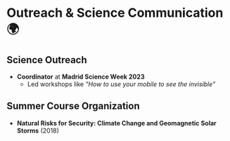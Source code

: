# Outreach & Science Communication 🌍  

## Science Outreach  
- **Coordinator** at **Madrid Science Week 2023**  
  - Led workshops like *"How to use your mobile to see the invisible"*  

## Summer Course Organization  
- **Natural Risks for Security: Climate Change and Geomagnetic Solar Storms** (2018)  
